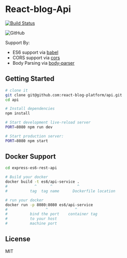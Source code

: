 React-blog-Api
==================================
[![Build Status](https://travis-ci.org/react-blog-platform/api.svg?branch=master)](https://travis-ci.org/react-blog-platform/api)

![GitHub](https://img.shields.io/github/license/react-blog-platform/api)

Support By:

- ES6 support via [babel](https://babeljs.io)
- CORS support via [cors](https://github.com/troygoode/node-cors)
- Body Parsing via [body-parser](https://github.com/expressjs/body-parser)


Getting Started
---------------

```sh
# clone it
git clone git@github.com:react-blog-platform/api.git
cd api

# Install dependencies
npm install

# Start development live-reload server
PORT=8080 npm run dev

# Start production server:
PORT=8080 npm start
```
Docker Support
------
```sh
cd express-es6-rest-api

# Build your docker
docker build -t es6/api-service .
#            ^      ^           ^
#          tag  tag name      Dockerfile location

# run your docker
docker run -p 8080:8080 es6/api-service
#                 ^            ^
#          bind the port    container tag
#          to your host
#          machine port   

```

License
-------

MIT

